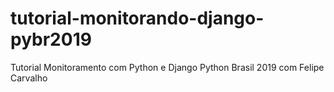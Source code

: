 # tutorial-monitorando-django-pybr2019
Tutorial Monitoramento com Python e Django Python Brasil 2019 com Felipe Carvalho
